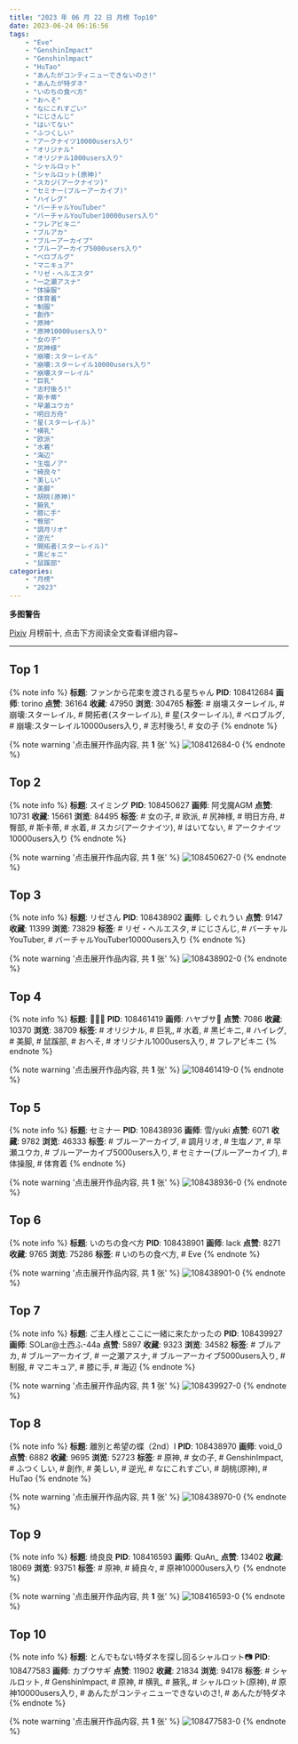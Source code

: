```yaml
---
title: "2023 年 06 月 22 日 月榜 Top10"
date: 2023-06-24 06:16:56
tags:
    - "Eve"
    - "GenshinImpact"
    - "Genshinlmpact"
    - "HuTao"
    - "あんたがコンティニューできないのさ!"
    - "あんたが特ダネ"
    - "いのちの食べ方"
    - "おへそ"
    - "なにこれすごい"
    - "にじさんじ"
    - "はいてない"
    - "ふつくしい"
    - "アークナイツ10000users入り"
    - "オリジナル"
    - "オリジナル1000users入り"
    - "シャルロット"
    - "シャルロット(原神)"
    - "スカジ(アークナイツ)"
    - "セミナー(ブルーアーカイブ)"
    - "ハイレグ"
    - "バーチャルYouTuber"
    - "バーチャルYouTuber10000users入り"
    - "フレアビキニ"
    - "ブルアカ"
    - "ブルーアーカイブ"
    - "ブルーアーカイブ5000users入り"
    - "ベロブルグ"
    - "マニキュア"
    - "リゼ・ヘルエスタ"
    - "一之瀬アスナ"
    - "体操服"
    - "体育着"
    - "制服"
    - "創作"
    - "原神"
    - "原神10000users入り"
    - "女の子"
    - "尻神様"
    - "崩壊:スターレイル"
    - "崩壊:スターレイル10000users入り"
    - "崩壊スターレイル"
    - "巨乳"
    - "志村後ろ!"
    - "斯卡蒂"
    - "早瀬ユウカ"
    - "明日方舟"
    - "星(スターレイル)"
    - "横乳"
    - "欧派"
    - "水着"
    - "海辺"
    - "生塩ノア"
    - "綺良々"
    - "美しい"
    - "美脚"
    - "胡桃(原神)"
    - "腋乳"
    - "膝に手"
    - "臀部"
    - "調月リオ"
    - "逆光"
    - "開拓者(スターレイル)"
    - "黒ビキニ"
    - "鼠蹊部"
categories:
    - "月榜"
    - "2023"
---
```


<i class="fa fa-triangle-exclamation"></i>**多图警告**<i class="fa fa-triangle-exclamation"></i>

[Pixiv](https://www.pixiv.net/) 月榜前十, 点击下方阅读全文查看详细内容~

<!-- more -->

---

## Top 1

{% note info %}
**标题**: ファンから花束を渡される星ちゃん
**PID**: 108412684 **画师**: torino
**点赞**: 36164 **收藏**: 47950 **浏览**: 304765
**标签**: # 崩壊スターレイル, # 崩壊:スターレイル, # 開拓者(スターレイル), # 星(スターレイル), # ベロブルグ, # 崩壊:スターレイル10000users入り, # 志村後ろ!, # 女の子
{% endnote %}

{% note warning '点击展开作品内容, 共 **1** 张' %}
![108412684-0](https://i.pixiv.re/img-original/img/2023/05/25/00/00/38/108412684_p0.jpg)
{% endnote %}

## Top 2

{% note info %}
**标题**: スイミング
**PID**: 108450627 **画师**: 阿戈魔AGM
**点赞**: 10731 **收藏**: 15661 **浏览**: 84495
**标签**: # 女の子, # 欧派, # 尻神様, # 明日方舟, # 臀部, # 斯卡蒂, # 水着, # スカジ(アークナイツ), # はいてない, # アークナイツ10000users入り
{% endnote %}

{% note warning '点击展开作品内容, 共 **1** 张' %}
![108450627-0](https://i.pixiv.re/img-original/img/2023/05/26/13/51/22/108450627_p0.jpg)
{% endnote %}

## Top 3

{% note info %}
**标题**: リゼさん
**PID**: 108438902 **画师**: しぐれうい
**点赞**: 9147 **收藏**: 11399 **浏览**: 73829
**标签**: # リゼ・ヘルエスタ, # にじさんじ, # バーチャルYouTuber, # バーチャルYouTuber10000users入り
{% endnote %}

{% note warning '点击展开作品内容, 共 **1** 张' %}
![108438902-0](https://i.pixiv.re/img-original/img/2023/05/26/00/00/24/108438902_p0.jpg)
{% endnote %}

## Top 4

{% note info %}
**标题**: 🖤🖤🖤
**PID**: 108461419 **画师**: ハヤブサ🐤
**点赞**: 7086 **收藏**: 10370 **浏览**: 38709
**标签**: # オリジナル, # 巨乳, # 水着, # 黒ビキニ, # ハイレグ, # 美脚, # 鼠蹊部, # おへそ, # オリジナル1000users入り, # フレアビキニ
{% endnote %}

{% note warning '点击展开作品内容, 共 **1** 张' %}
![108461419-0](https://i.pixiv.re/img-original/img/2023/05/26/21/55/16/108461419_p0.jpg)
{% endnote %}

## Top 5

{% note info %}
**标题**: セミナー
**PID**: 108438936 **画师**: 雪/yuki
**点赞**: 6071 **收藏**: 9782 **浏览**: 46333
**标签**: # ブルーアーカイブ, # 調月リオ, # 生塩ノア, # 早瀬ユウカ, # ブルーアーカイブ5000users入り, # セミナー(ブルーアーカイブ), # 体操服, # 体育着
{% endnote %}

{% note warning '点击展开作品内容, 共 **1** 张' %}
![108438936-0](https://i.pixiv.re/img-original/img/2023/05/26/00/00/35/108438936_p0.jpg)
{% endnote %}

## Top 6

{% note info %}
**标题**: いのちの食べ方
**PID**: 108438901 **画师**: lack
**点赞**: 8271 **收藏**: 9765 **浏览**: 75286
**标签**: # いのちの食べ方, # Eve
{% endnote %}

{% note warning '点击展开作品内容, 共 **1** 张' %}
![108438901-0](https://i.pixiv.re/img-original/img/2023/05/26/00/00/24/108438901_p0.png)
{% endnote %}

## Top 7

{% note info %}
**标题**: ご主人様とここに一緒に来たかったの
**PID**: 108439927 **画师**: SOLar@土西ふ-44a
**点赞**: 5897 **收藏**: 9323 **浏览**: 34582
**标签**: # ブルアカ, # ブルーアーカイブ, # 一之瀬アスナ, # ブルーアーカイブ5000users入り, # 制服, # マニキュア, # 膝に手, # 海辺
{% endnote %}

{% note warning '点击展开作品内容, 共 **1** 张' %}
![108439927-0](https://i.pixiv.re/img-original/img/2023/05/26/00/26/56/108439927_p0.png)
{% endnote %}

## Top 8

{% note info %}
**标题**: 離別と希望の蝶（2nd）Ⅰ
**PID**: 108438970 **画师**: void_0
**点赞**: 6882 **收藏**: 9695 **浏览**: 52723
**标签**: # 原神, # 女の子, # GenshinImpact, # ふつくしい, # 創作, # 美しい, # 逆光, # なにこれすごい, # 胡桃(原神), # HuTao
{% endnote %}

{% note warning '点击展开作品内容, 共 **1** 张' %}
![108438970-0](https://i.pixiv.re/img-original/img/2023/05/26/00/00/47/108438970_p0.jpg)
{% endnote %}

## Top 9

{% note info %}
**标题**: 绮良良
**PID**: 108416593 **画师**: QuAn_
**点赞**: 13402 **收藏**: 18069 **浏览**: 93751
**标签**: # 原神, # 綺良々, # 原神10000users入り
{% endnote %}

{% note warning '点击展开作品内容, 共 **1** 张' %}
![108416593-0](https://i.pixiv.re/img-original/img/2023/05/25/02/46/23/108416593_p0.jpg)
{% endnote %}

## Top 10

{% note info %}
**标题**: とんでもない特ダネを探し回るシャルロット📷
**PID**: 108477583 **画师**: カブウサギ
**点赞**: 11902 **收藏**: 21834 **浏览**: 94178
**标签**: # シャルロット, # Genshinlmpact, # 原神, # 横乳, # 腋乳, # シャルロット(原神), # 原神10000users入り, # あんたがコンティニューできないのさ!, # あんたが特ダネ
{% endnote %}

{% note warning '点击展开作品内容, 共 **1** 张' %}
![108477583-0](https://i.pixiv.re/img-original/img/2023/05/27/12/07/35/108477583_p0.jpg)
{% endnote %}
